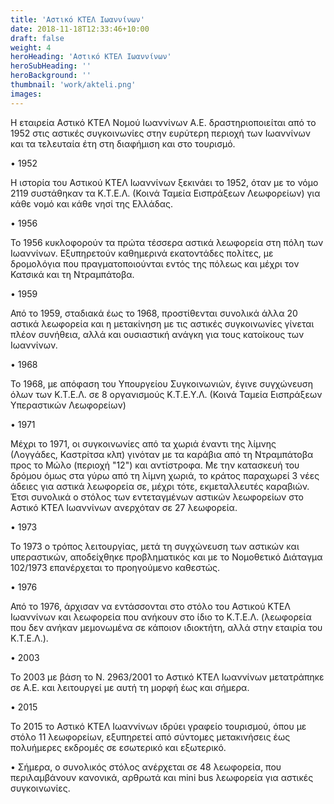 ```yaml
---
title: 'Αστικό ΚΤΕΛ Ιωαννίνων'
date: 2018-11-18T12:33:46+10:00
draft: false
weight: 4
heroHeading: 'Αστικό ΚΤΕΛ Ιωαννίνων'
heroSubHeading: ''
heroBackground: ''
thumbnail: 'work/akteli.png'
images: 
---
```



Η εταιρεία Αστικό ΚΤΕΛ Νομού Ιωαννίνων Α.Ε. δραστηριοποιείται από το 1952 στις αστικές συγκοινωνίες στην ευρύτερη περιοχή των Ιωαννίνων και τα τελευταία έτη στη διαφήμιση και στο τουρισμό.  

• 1952  

Η ιστορία του Αστικού ΚΤΕΛ Ιωαννίνων ξεκινάει το 1952, όταν με το νόμο 2119 συστάθηκαν τα Κ.Τ.Ε.Λ. (Κοινά Ταμεία Εισπράξεων Λεωφορείων) για κάθε νομό και κάθε νησί της Ελλάδας.  

• 1956  

Το 1956 κυκλοφορούν τα πρώτα τέσσερα αστικά λεωφορεία στη πόλη των Ιωαννίνων. Εξυπηρετούν καθημερινά εκατοντάδες πολίτες, με δρομολόγια που πραγματοποιούνται εντός της πόλεως και μέχρι τον Κατσικά και τη Ντραμπάτοβα.  

• 1959   

Από το 1959, σταδιακά έως το 1968, προστίθενται συνολικά άλλα 20 αστικά λεωφορεία και η μετακίνηση με τις αστικές συγκοινωνίες γίνεται πλέον συνήθεια, αλλά και ουσιαστική ανάγκη για τους κατοίκους των Ιωαννίνων.  

• 1968  

Το 1968, με απόφαση του Υπουργείου Συγκοινωνιών, έγινε συγχώνευση όλων των Κ.Τ.Ε.Λ. σε 8 οργανισμούς Κ.Τ.Ε.Υ.Λ. (Κοινά Ταμεία Εισπράξεων Υπεραστικών Λεωφορείων)  

• 1971  

Μέχρι το 1971, οι συγκοινωνίες από τα χωριά έναντι της λίμνης (Λογγάδες, Καστρίτσα κλπ) γινόταν με τα καράβια από τη Ντραμπάτοβα προς το Μώλο (περιοχή "12") και αντίστροφα. Με την κατασκευή του δρόμου όμως στα γύρω από τη λίμνη χωριά, το κράτος παραχωρεί 3 νέες άδειες για αστικά λεωφορεία σε, μέχρι τότε, εκμεταλλευτές καραβιών. Έτσι συνολικά ο στόλος των εντεταγμένων αστικών λεωφορείων στο Αστικό ΚΤΕΛ Ιωαννίνων ανερχόταν σε 27 λεωφορεία.  

• 1973  

Το 1973 ο τρόπος λειτουργίας, μετά τη συγχώνευση των αστικών και υπεραστικών, αποδείχθηκε προβληματικός και με το Νομοθετικό Διάταγμα 102/1973 επανέρχεται το προηγούμενο καθεστώς.  

• 1976   

Από το 1976, άρχισαν να εντάσσονται στο στόλο του Αστικού ΚΤΕΛ Ιωαννίνων και λεωφορεία που ανήκουν στο ίδιο το Κ.Τ.Ε.Λ. (λεωφορεία που δεν ανήκαν μεμονωμένα σε κάποιον ιδιοκτήτη, αλλά στην εταιρία του Κ.Τ.Ε.Λ.).  

• 2003  

Το 2003 με βάση το Ν. 2963/2001 το Αστικό ΚΤΕΛ Ιωαννίνων μετατράπηκε σε Α.Ε. και λειτουργεί με αυτή τη μορφή έως και σήμερα.  

• 2015  

Το 2015 το Αστικό ΚΤΕΛ Ιωαννίνων ιδρύει γραφείο τουρισμού, όπου με στόλο 11 λεωφορείων, εξυπηρετεί από σύντομες μετακινήσεις έως πολυήμερες εκδρομές σε εσωτερικό και εξωτερικό.  

• Σήμερα, ο συνολικός στόλος ανέρχεται σε 48 λεωφορεία, που περιλαμβάνουν κανονικά, αρθρωτά και mini bus λεωφορεία για αστικές συγκοινωνίες.